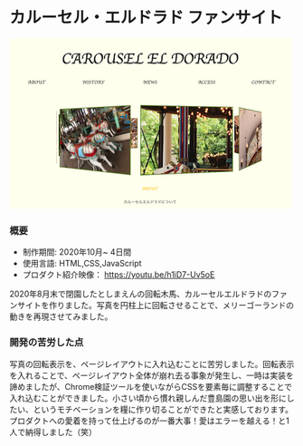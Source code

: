 # カルーセル・エルドラド ファンサイト

[![IMAGE ALT TEXT HERE](thumbnailImage.png)](https://youtu.be/h1iD7-Uv5oE)

### 概要
* 制作期間: 2020年10月~ 4日間  
* 使用言語: HTML,CSS,JavaScript  
* プロダクト紹介映像： https://youtu.be/h1iD7-Uv5oE  

2020年8月末で閉園したとしまえんの回転木馬、カルーセルエルドラドのファンサイトを作りました。写真を円柱上に回転させることで、メリーゴーランドの動きを再現させてみました。

### 開発の苦労した点
写真の回転表示を、ページレイアウトに入れ込むことに苦労しました。回転表示を入れることで、ページレイアウト全体が崩れ去る事象が発生し、一時は実装を諦めましたが、Chrome検証ツールを使いながらCSSを要素毎に調整することで入れ込むことができました。小さい頃から慣れ親しんだ豊島園の思い出を形にしたい、というモチベーションを糧に作り切ることができたと実感しております。プロダクトへの愛着を持って仕上げるのが一番大事！愛はエラーを越える！と1人で納得しました（笑）
